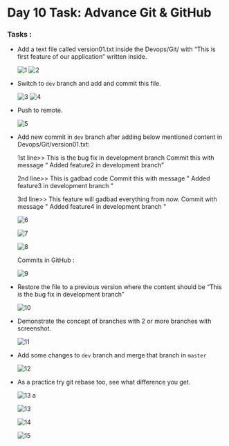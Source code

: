 # Day 10 Task: Advance Git & GitHub

### Tasks :

- Add a text file called version01.txt inside the Devops/Git/ with “This is first feature of our application” written inside. 
    
    ![1](https://user-images.githubusercontent.com/77112379/228566539-10b876ed-8532-4ca4-868f-670d0f5ce94d.jpg)
    ![2](https://user-images.githubusercontent.com/77112379/228566551-a3e2874c-a072-4776-88ee-2863142d1461.jpg)

- Switch to `dev` branch and add and commit this file.

    ![3](https://user-images.githubusercontent.com/77112379/228567416-90d13632-c3f7-4918-9769-db322a1189a8.jpg)
    ![4](https://user-images.githubusercontent.com/77112379/228567433-aafb6d49-a297-416d-93cc-a392a424460f.jpg)

- Push to remote. 
 
    ![5](https://user-images.githubusercontent.com/77112379/228568528-ba4b19f6-e65c-45fa-afdb-c55aaacc8216.jpg)
    
- Add new commit in `dev` branch after adding below mentioned content in Devops/Git/version01.txt:
 
   1st line>>  This is the bug fix in development branch
   Commit this with message “ Added feature2 in development branch”
 
   2nd line>> This is gadbad code
   Commit this with message " Added feature3 in development branch "
 
   3rd line>> This feature will gadbad everything from now.
   Commit with message " Added feature4 in development branch "

     ![6](https://user-images.githubusercontent.com/77112379/228575162-a69d2d7a-c371-4f43-a652-3123eb20a4fd.jpg)
     
     ![7](https://user-images.githubusercontent.com/77112379/228575181-89c4c7f9-e8d5-4abc-b7e6-0df1ef4c30cc.jpg)
     
     ![8](https://user-images.githubusercontent.com/77112379/228575205-280a0a14-0b07-469e-968a-4467906ea8ab.jpg)
     
     Commits in GitHub :
     
     ![9](https://user-images.githubusercontent.com/77112379/228575217-09c6775c-d449-4feb-abfb-e98302cf5719.jpg)
     
- Restore the file to a previous version where the content should be “This is the bug fix in development branch”

     ![10](https://user-images.githubusercontent.com/77112379/228576599-18916d79-bb61-41c5-bc03-4611e165519b.jpg)
     
- Demonstrate the concept of branches with 2 or more branches with screenshot.

     ![11](https://user-images.githubusercontent.com/77112379/228583540-4603ce1a-0925-455e-b758-3573185ebed8.jpg)

- Add some changes to `dev` branch and merge that branch in `master`

     ![12](https://user-images.githubusercontent.com/77112379/228586742-365bcddd-d279-472a-ba7a-08cf6a6ea465.jpg)

- As a practice try git rebase too, see what difference you get.

     ![13 a](https://user-images.githubusercontent.com/77112379/228587406-7f38c1b6-c659-47f5-845c-9466b079679c.jpg)
     
     ![13](https://user-images.githubusercontent.com/77112379/228587529-5cd2a999-fecb-4c87-a294-00be25b98cb4.jpg)
     
     ![14](https://user-images.githubusercontent.com/77112379/228588702-45dc2d27-b7c0-4b9d-becf-fc0349be8ba2.jpg)

     ![15](https://user-images.githubusercontent.com/77112379/228589423-e9a41046-46d8-4d00-82e1-ba26ec6dbc22.jpg)




